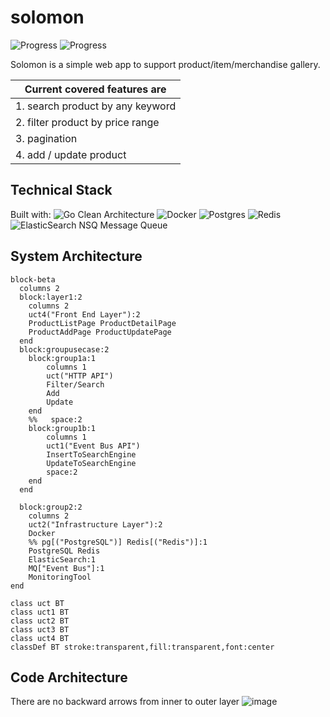 # solomon


![Progress](https://progress-bar.dev/100/?title=Backend)
![Progress](https://progress-bar.dev/0/?title=FrontEnd)


Solomon is a simple web app to support product/item/merchandise gallery.

| Current covered features are |
| ------------- |
| 1. search product by any keyword |
| 2. filter product by price range |
| 3. pagination |
| 4. add / update product  |

## Technical Stack
Built with:
![Go](https://img.shields.io/badge/go-%2300ADD8.svg?style=for-the-badge&logo=go&logoColor=white) Clean Architecture
![Docker](https://img.shields.io/badge/docker-%230db7ed.svg?style=for-the-badge&logo=docker&logoColor=white)
![Postgres](https://img.shields.io/badge/postgres-%23316192.svg?style=for-the-badge&logo=postgresql&logoColor=white)
![Redis](https://img.shields.io/badge/redis-%23DD0031.svg?style=for-the-badge&logo=redis&logoColor=white)
![ElasticSearch](https://img.shields.io/badge/-ElasticSearch-005571?style=for-the-badge&logo=elasticsearch)
NSQ Message Queue


## System Architecture
```mermaid
block-beta
  columns 2
  block:layer1:2
    columns 2
    uct4("Front End Layer"):2
    ProductListPage ProductDetailPage
    ProductAddPage ProductUpdatePage
  end
  block:groupusecase:2
    block:group1a:1
        columns 1
        uct("HTTP API")
        Filter/Search
        Add
        Update
    end
    %%   space:2
    block:group1b:1
        columns 1
        uct1("Event Bus API")
        InsertToSearchEngine
        UpdateToSearchEngine
        space:2
    end
  end

  block:group2:2
    columns 2
    uct2("Infrastructure Layer"):2
    Docker
    %% pg[("PostgreSQL")] Redis[("Redis")]:1
    PostgreSQL Redis
    ElasticSearch:1
    MQ["Event Bus"]:1
    MonitoringTool
end

class uct BT
class uct1 BT
class uct2 BT
class uct3 BT
class uct4 BT
classDef BT stroke:transparent,fill:transparent,font:center
```

## Code Architecture
There are no backward arrows from inner to outer layer
![image](https://github.com/user-attachments/assets/347bed5d-fb41-4aea-a6f3-0a3da262e63d)
